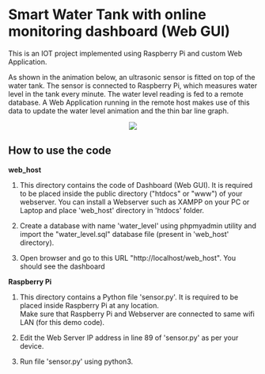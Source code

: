 # Smart Water Tank with online monitoring dashboard (Web GUI)

This is an IOT project implemented using Raspberry Pi and custom Web Application. 

As shown in the animation below, an ultrasonic sensor is fitted on top of the water tank. The sensor is connected to Raspberry Pi, which measures water level in the tank every minute. The water level reading is fed to a remote database. A Web Application running in the remote host makes use of this data to update the water level animation and the thin bar line graph.

<p align="center">
   <img src="https://helloworld.co.in/deploy/images/watertank_overview.gif">
</p>

## How to use the code

**web_host**
1. This directory contains the code of Dashboard (Web GUI). It is required to be placed inside the public directory ("htdocs" or "www") of your webserver.
You can install a Webserver such as XAMPP on your PC or Laptop and place 'web_host' directory in 'htdocs' folder.<br>

2. Create a database with name 'water_level' using phpmyadmin utility and import the "water_level.sql" database file (present in 'web_host' directory). <br>

3. Open browser and go to this URL "http://localhost/web_host". You should see the dashboard<br>

**Raspberry Pi**

1. This directory contains a Python file 'sensor.py'. It is required to be placed inside Raspberry Pi at any location.<br> Make sure that Raspberry Pi and Webserver are connected to same wifi LAN (for this demo code).<br>

2. Edit the Web Server IP address in line 89 of 'sensor.py' as per your device.<br>

3. Run file 'sensor.py' using python3.<br>

